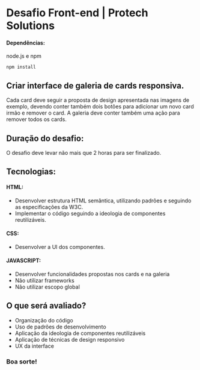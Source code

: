 # Desafio Front-end  | Protech Solutions

#### Dependências:
node.js e npm
```
npm install
```
## Criar interface de galeria de cards responsiva.
Cada card deve seguir a proposta de design apresentada nas imagens de exemplo, devendo conter também 
dois botões para adicionar um novo card irmão e remover o card. A galeria deve conter também 
uma ação para remover todos os cards.

## Duração do desafio:
O desafio deve levar não mais que 2 horas para ser finalizado.

## Tecnologias:

#### HTML:
- Desenvolver estrutura HTML semântica, utilizando padrões e seguindo as especificações da W3C.
- Implementar o código seguindo a ideologia de componentes reutilizáveis.

#### CSS:
- Desenvolver a UI dos componentes.

#### JAVASCRIPT:
- Desenvolver funcionalidades propostas nos cards e na galeria
- Não utilizar frameworks
- Não utilizar escopo global

## O que será avaliado?
- Organização do código
- Uso de padrões de desenvolvimento
- Aplicação da ideologia de componentes reutilizáveis
- Aplicação de técnicas de design responsivo
- UX da interface

### **Boa sorte!**

